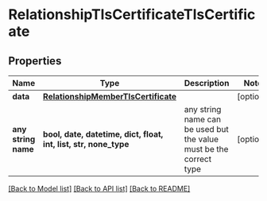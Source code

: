 # RelationshipTlsCertificateTlsCertificate


## Properties
Name | Type | Description | Notes
------------ | ------------- | ------------- | -------------
**data** | [**RelationshipMemberTlsCertificate**](RelationshipMemberTlsCertificate.md) |  | [optional] 
**any string name** | **bool, date, datetime, dict, float, int, list, str, none_type** | any string name can be used but the value must be the correct type | [optional]

[[Back to Model list]](../README.md#documentation-for-models) [[Back to API list]](../README.md#documentation-for-api-endpoints) [[Back to README]](../README.md)


